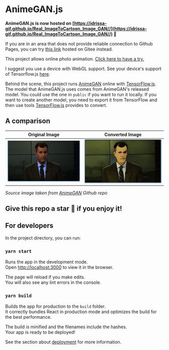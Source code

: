 
# AnimeGAN.js

**AnimeGAN.js is now hosted on [https://idrissa-gif.github.io/Real_ImageToCartoon_Image_GAN//](https://idrissa-gif.github.io/Real_ImageToCartoon_Image_GAN//) 🥳**

If you are in an area that does not provide reliable connection to Github Pages, you can try [this link](https://longlian.gitee.io/) hosted on Gitee instead.

This project allows online photo animation. [Click here to have a try.](https://idrissa-gif.github.io/Real_ImageToCartoon_Image_GAN/)

I suggest you use a device with WebGL support. See your device's support of Tensorflow.js [here](https://js.tensorflow.org/debug/).

Behind the scene, this project runs [AnimeGAN](https://github.com/TachibanaYoshino/AnimeGAN) online with [TensorFlow.js](https://www.tensorflow.org/js). The model that AnimeGAN.js uses comes from AnimeGAN's released model. You could use the one in `public` if you want to run it locally. If you want to create another model, you need to export it from TensorFlow and then use tools [TensorFlow.js](https://www.tensorflow.org/js) provides to convert.

## A comparison

Original Image             |  Converted Image
:-------------------------:|:-------------------------:
![Original Image](https://github.com/idrissa-gif/Real_ImageToCartoon_Image_GAN/blob/main/assets/original.png) | ![Converted Image](https://github.com/idrissa-gif/Real_ImageToCartoon_Image_GAN/blob/main/assets/converted.png)



*Source image taken from [AnimeGAN](https://github.com/TachibanaYoshino/AnimeGAN) Github repo*

## Give this repo a star 🌟 if you enjoy it!

## For developers

In the project directory, you can run:

### `yarn start`

Runs the app in the development mode.<br />
Open [http://localhost:3000](http://localhost:3000) to view it in the browser.

The page will reload if you make edits.<br />
You will also see any lint errors in the console.

### `yarn build`

Builds the app for production to the `build` folder.<br />
It correctly bundles React in production mode and optimizes the build for the best performance.

The build is minified and the filenames include the hashes.<br />
Your app is ready to be deployed!

See the section about [deployment](https://facebook.github.io/create-react-app/docs/deployment) for more information.

